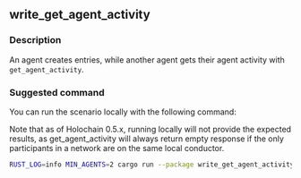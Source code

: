 ## write_get_agent_activity

### Description

An agent creates entries, while another agent gets their agent activity with `get_agent_activity`.

### Suggested command

You can run the scenario locally with the following command:

Note that as of Holochain 0.5.x, running locally will not provide the expected results, as get_agent_activity will always return empty response if the only participants in a network are on the same local conductor.

```bash
RUST_LOG=info MIN_AGENTS=2 cargo run --package write_get_agent_activity -- --agents 2 --behaviour write:1 --behaviour get_agent_activity:1 --duration 60
```
